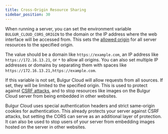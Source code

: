 ```yaml
---
title: Cross-Origin Resource Sharing
sidebar_position: 30
---
```


When running a server, you can set the environment variable
`BULGUR_CLOUD_CORS_ORIGIN` to the domain or the IP address where the web
interface will be accessed from. This sets the [allowed origin](https://developer.mozilla.org/en-US/docs/Web/HTTP/CORS)
for all server resources to the specified origin.

The value should be a domain like `https://example.com`, an IP address like
`https://172.16.13.21`, or `*` to allow all origins. You can also set multiple IP
addresses or domains by separating them with spaces like `https://172.16.13.21,https://example.com`.

If this variable is not set, Bulgur Cloud will allow requests from all sources.
If set, they will be limited to the specified origin. This is used to protect
against [CSRF attacks](https://developer.mozilla.org/en-US/docs/Glossary/CSRF),
and to stop resources like images on the Bulgur Cloud server from being embedded
in other websites.

Bulgur Cloud uses special authentication headers and strict same-origin cookies
for authentication. This already protects your server against CSRF attacks, but
setting the CORS can serve as an additional layer of protection. It can also be
used to stop users of your server from embedding images hosted on the server in
other websites.
